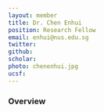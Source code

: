 ```yaml
---
layout: member
title: Dr. Chen Enhui
position: Research Fellow
email: enhui@nus.edu.sg
twitter:
github:
scholar: 
photo: chenenhui.jpg
ucsf: 
---
```


### Overview
